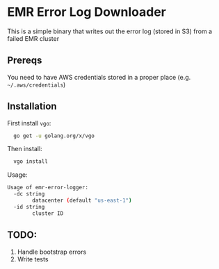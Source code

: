 # EMR Error Log Downloader

This is a simple binary that writes out the error log (stored in S3) from a failed EMR cluster

## Prereqs
You need to have AWS credentials stored in a proper place (e.g.
`~/.aws/credentials`)

## Installation
First install `vgo`:
```sh
  go get -u golang.org/x/vgo
```

Then install:
```sh
  vgo install
```

Usage:
```sh
Usage of emr-error-logger:
  -dc string
        datacenter (default "us-east-1")
  -id string
        cluster ID
```

## TODO:
1. Handle bootstrap errors
1. Write tests

